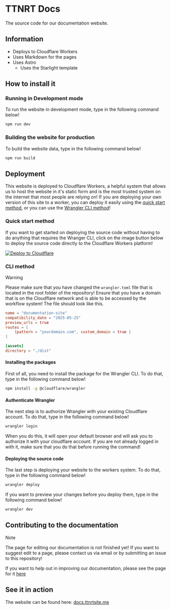 # TTNRT Docs
The source code for our documentation website.

## Information
- Deploys to Cloudflare Workers
- Uses Markdown for the pages
- Uses Astro
    - Uses the Starlight template

## How to install it

### Running in Development mode
To run the website in development mode, type in the following command below!

```bash
npm run dev
```

### Building the website for production
To build the website data, type in the following command below!

```bash
npm run build
```

## Deployment
This website is deployed to Cloudflare Workers, a helpful system that allows us to host the website in it's static form and is the most trusted system on the internet that most people are relying on! If you are deploying your own version of this site to a worker, you can deploy it easily using the [quick start method](#quick-start-method), or you can use the [Wrangler CLI method](#cli-method)!

### Quick start method
If you want to get started on deploying the source code without having to do anything that requires the Wranger CLI, click on the image button below to deploy the source code directly to the Cloudflare Workers platform!

[![Deploy to Cloudflare](https://deploy.workers.cloudflare.com/button)](https://deploy.workers.cloudflare.com/?url=https://github.com/TTNRT/docswebsite)

### CLI method

> [!WARNING]
>
> Please make sure that you have changed the `wrangler.toml` file that is located in the root folder of the repository! Ensure that you have a domain that is on the Cloudflare network and is able to be accessed by the workflow system! The file should look like this.
> ```toml
> name = "documentation-site"
> compatibility_date = "2025-05-25"
> preview_urls = true
> routes = [
>     {pattern = "yourdomain.com", custom_domain = true }
> ]
>
> [assets]
> directory = "./dist"
> ```

#### Installing the packages
First of all, you need to install the package for the Wrangler CLI. To do that, type in the following command below!

```bash
npm install -g @cloudflare/wrangler
```

#### Authenticate Wrangler
The next step is to authorize Wrangler with your existing Cloudflare account. To do that, type in the following command below!

```bash
wrangler login
```

When you do this, it will open your default browser and will ask you to authorize it with your cloudflare account. If you are not already logged in with it, make sure that you do that before running the command!

#### Deploying the source code
The last step is deploying your website to the workers system. To do that, type in the following command below!

```bash
wrangler deploy
```

If you want to preview your changes before you deploy them, type in the following command below!

```bash
wrangler dev
```

## Contributing to the documentation

> [!NOTE]
>
> The page for editing our documentation is not finished yet! If you want to suggest edit to a page, please contact us via email or by submitting an issue to this repository!

If you want to help out in improving our documentation, please see the page for it [here](src/content/docs/polices//contributions/editing-our-documentation.md)

## See it in action
The website can be found here: [docs.ttnrtsite.me](https://docs.ttnrtsite.me)
